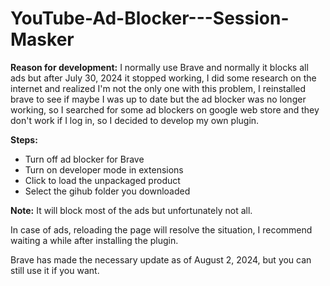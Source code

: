 # YouTube-Ad-Blocker---Session-Masker

**Reason for development:** I normally use Brave and normally it blocks all ads but after July 30, 2024 it stopped working, I did some research on the internet and realized I'm not the only one with this problem, I reinstalled brave to see if maybe I was up to date but the ad blocker was no longer working, so I searched for some ad blockers on google web store and they don't work if I log in, so I decided to develop my own plugin.

**Steps:**
- Turn off ad blocker for Brave
- Turn on developer mode in extensions
- Click to load the unpackaged product
- Select the gihub folder you downloaded



**Note:** It will block most of the ads but unfortunately not all.

In case of ads, reloading the page will resolve the situation, I recommend waiting a while after installing the plugin.


Brave has made the necessary update as of August 2, 2024, but you can still use it if you want.
